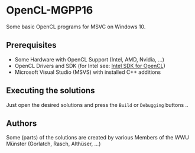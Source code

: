 # OpenCL-MGPP16
Some basic OpenCL programs for MSVC on Windows 10.

## Prerequisites
* Some Hardware with OpenCL Support (Intel, AMD, Nvidia, ...)
* OpenCL Drivers and SDK (for Intel see: [Intel SDK for OpenCL](https://software.intel.com/en-us/intel-opencl))
* Microsoft Visual Studio (MSVS) with installed C++ additions

## Executing the solutions
Just open the desired solutions and press the `Build` or `Debugging` buttons ..

## Authors
Some (parts) of the solutions are created by various Members of the WWU Münster (Gorlatch, Rasch, Althüser, ...)
